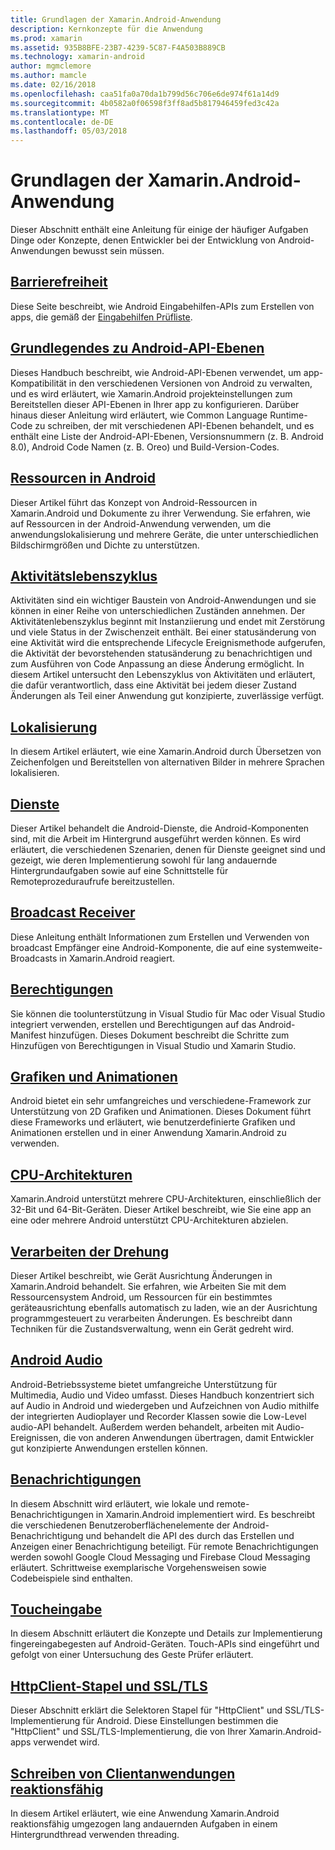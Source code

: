 ```yaml
---
title: Grundlagen der Xamarin.Android-Anwendung
description: Kernkonzepte für die Anwendung
ms.prod: xamarin
ms.assetid: 935B8BFE-23B7-4239-5C87-F4A503B889CB
ms.technology: xamarin-android
author: mgmclemore
ms.author: mamcle
ms.date: 02/16/2018
ms.openlocfilehash: caa51fa0a70da1b799d56c706e6de974f61a14d9
ms.sourcegitcommit: 4b0582a0f06598f3ff8ad5b817946459fed3c42a
ms.translationtype: MT
ms.contentlocale: de-DE
ms.lasthandoff: 05/03/2018
---
```

# <a name="xamarinandroid-application-fundamentals"></a>Grundlagen der Xamarin.Android-Anwendung

Dieser Abschnitt enthält eine Anleitung für einige der häufiger Aufgaben Dinge oder Konzepte, denen Entwickler bei der Entwicklung von Android-Anwendungen bewusst sein müssen.

## <a name="accessibilityandroidapp-fundamentalsaccessibilitymd"></a>[Barrierefreiheit](~/android/app-fundamentals/accessibility.md)

Diese Seite beschreibt, wie Android Eingabehilfen-APIs zum Erstellen von apps, die gemäß der [Eingabehilfen Prüfliste](~/cross-platform/app-fundamentals/accessibility.md).

##  <a name="understanding-android-api-levelsandroidapp-fundamentalsandroid-api-levelsmd"></a>[Grundlegendes zu Android-API-Ebenen](~/android/app-fundamentals/android-api-levels.md)

Dieses Handbuch beschreibt, wie Android-API-Ebenen verwendet, um app-Kompatibilität in den verschiedenen Versionen von Android zu verwalten, und es wird erläutert, wie Xamarin.Android projekteinstellungen zum Bereitstellen dieser API-Ebenen in Ihrer app zu konfigurieren. Darüber hinaus dieser Anleitung wird erläutert, wie Common Language Runtime-Code zu schreiben, der mit verschiedenen API-Ebenen behandelt, und es enthält eine Liste der Android-API-Ebenen, Versionsnummern (z. B. Android 8.0), Android Code Namen (z. B. Oreo) und Build-Version-Codes.



##  <a name="resources-in-androidandroidapp-fundamentalsresources-in-androidindexmd"></a>[Ressourcen in Android](~/android/app-fundamentals/resources-in-android/index.md)

Dieser Artikel führt das Konzept von Android-Ressourcen in Xamarin.Android und Dokumente zu ihrer Verwendung. Sie erfahren, wie auf Ressourcen in der Android-Anwendung verwenden, um die anwendungslokalisierung und mehrere Geräte, die unter unterschiedlichen Bildschirmgrößen und Dichte zu unterstützen.




##  <a name="activity-lifecycleandroidapp-fundamentalsactivity-lifecycleindexmd"></a>[Aktivitätslebenszyklus](~/android/app-fundamentals/activity-lifecycle/index.md)

Aktivitäten sind ein wichtiger Baustein von Android-Anwendungen und sie können in einer Reihe von unterschiedlichen Zuständen annehmen. Der Aktivitätenlebenszyklus beginnt mit Instanziierung und endet mit Zerstörung und viele Status in der Zwischenzeit enthält. Bei einer statusänderung von eine Aktivität wird die entsprechende Lifecycle Ereignismethode aufgerufen, die Aktivität der bevorstehenden statusänderung zu benachrichtigen und zum Ausführen von Code Anpassung an diese Änderung ermöglicht. In diesem Artikel untersucht den Lebenszyklus von Aktivitäten und erläutert, die dafür verantwortlich, dass eine Aktivität bei jedem dieser Zustand Änderungen als Teil einer Anwendung gut konzipierte, zuverlässige verfügt.

##  <a name="localizationandroidapp-fundamentalslocalizationmd"></a>[Lokalisierung](~/android/app-fundamentals/localization.md)

In diesem Artikel erläutert, wie eine Xamarin.Android durch Übersetzen von Zeichenfolgen und Bereitstellen von alternativen Bilder in mehrere Sprachen lokalisieren.

## <a name="servicesandroidapp-fundamentalsservicesindexmd"></a>[Dienste](~/android/app-fundamentals/services/index.md)

Dieser Artikel behandelt die Android-Dienste, die Android-Komponenten sind, mit die Arbeit im Hintergrund ausgeführt werden können. Es wird erläutert, die verschiedenen Szenarien, denen für Dienste geeignet sind und gezeigt, wie deren Implementierung sowohl für lang andauernde Hintergrundaufgaben sowie auf eine Schnittstelle für Remoteprozeduraufrufe bereitzustellen.

## <a name="broadcast-receiversandroidapp-fundamentalsbroadcast-receiversmd"></a>[Broadcast Receiver](~/android/app-fundamentals/broadcast-receivers.md)

Diese Anleitung enthält Informationen zum Erstellen und Verwenden von broadcast Empfänger eine Android-Komponente, die auf eine systemweite-Broadcasts in Xamarin.Android reagiert.



##  <a name="permissionsandroidapp-fundamentalspermissionsmd"></a>[Berechtigungen](~/android/app-fundamentals/permissions.md)

Sie können die toolunterstützung in Visual Studio für Mac oder Visual Studio integriert verwenden, erstellen und Berechtigungen auf das Android-Manifest hinzufügen. Dieses Dokument beschreibt die Schritte zum Hinzufügen von Berechtigungen in Visual Studio und Xamarin Studio.



##  <a name="graphics-and-animationandroidapp-fundamentalsgraphics-and-animationmd"></a>[Grafiken und Animationen](~/android/app-fundamentals/graphics-and-animation.md)

Android bietet ein sehr umfangreiches und verschiedene-Framework zur Unterstützung von 2D Grafiken und Animationen. Dieses Dokument führt diese Frameworks und erläutert, wie benutzerdefinierte Grafiken und Animationen erstellen und in einer Anwendung Xamarin.Android zu verwenden.


##  <a name="cpu-architecturesandroidapp-fundamentalscpu-architecturesmd"></a>[CPU-Architekturen](~/android/app-fundamentals/cpu-architectures.md)

Xamarin.Android unterstützt mehrere CPU-Architekturen, einschließlich der 32-Bit und 64-Bit-Geräten. Dieser Artikel beschreibt, wie Sie eine app an eine oder mehrere Android unterstützt CPU-Architekturen abzielen.




##  <a name="handling-rotationandroidapp-fundamentalshandling-rotationmd"></a>[Verarbeiten der Drehung](~/android/app-fundamentals/handling-rotation.md)

Dieser Artikel beschreibt, wie Gerät Ausrichtung Änderungen in Xamarin.Android behandelt. Sie erfahren, wie Arbeiten Sie mit dem Ressourcensystem Android, um Ressourcen für ein bestimmtes geräteausrichtung ebenfalls automatisch zu laden, wie an der Ausrichtung programmgesteuert zu verarbeiten Änderungen. Es beschreibt dann Techniken für die Zustandsverwaltung, wenn ein Gerät gedreht wird.



##  <a name="android-audioandroidapp-fundamentalsandroid-audiomd"></a>[Android Audio](~/android/app-fundamentals/android-audio.md)

Android-Betriebssysteme bietet umfangreiche Unterstützung für Multimedia, Audio und Video umfasst. Dieses Handbuch konzentriert sich auf Audio in Android und wiedergeben und Aufzeichnen von Audio mithilfe der integrierten Audioplayer und Recorder Klassen sowie die Low-Level audio-API behandelt. Außerdem werden behandelt, arbeiten mit Audio-Ereignissen, die von anderen Anwendungen übertragen, damit Entwickler gut konzipierte Anwendungen erstellen können.




##  <a name="notificationsandroidapp-fundamentalsnotificationsindexmd"></a>[Benachrichtigungen](~/android/app-fundamentals/notifications/index.md)

In diesem Abschnitt wird erläutert, wie lokale und remote-Benachrichtigungen in Xamarin.Android implementiert wird. Es beschreibt die verschiedenen Benutzeroberflächenelemente der Android-Benachrichtigung und behandelt die API des durch das Erstellen und Anzeigen einer Benachrichtigung beteiligt. Für remote Benachrichtigungen werden sowohl Google Cloud Messaging und Firebase Cloud Messaging erläutert. Schrittweise exemplarische Vorgehensweisen sowie Codebeispiele sind enthalten.



##  <a name="touchandroidapp-fundamentalstouchindexmd"></a>[Toucheingabe](~/android/app-fundamentals/touch/index.md)

In diesem Abschnitt erläutert die Konzepte und Details zur Implementierung fingereingabegesten auf Android-Geräten. Touch-APIs sind eingeführt und gefolgt von einer Untersuchung des Geste Prüfer erläutert.



##  <a name="httpclient-stack-and-ssltlsandroidapp-fundamentalshttp-stackmd"></a>[HttpClient-Stapel und SSL/TLS](~/android/app-fundamentals/http-stack.md)

Dieser Abschnitt erklärt die Selektoren Stapel für "HttpClient" und SSL/TLS-Implementierung für Android. Diese Einstellungen bestimmen die "HttpClient" und SSL/TLS-Implementierung, die von Ihrer Xamarin.Android-apps verwendet wird.


##  <a name="writing-responsive-applicationswriting-responsive-appsmd"></a>[Schreiben von Clientanwendungen reaktionsfähig](writing-responsive-apps.md)

In diesem Artikel erläutert, wie eine Anwendung Xamarin.Android reaktionsfähig umgezogen lang andauernden Aufgaben in einem Hintergrundthread verwenden threading.